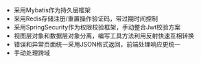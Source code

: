 - 采用Mybatis作为持久层框架
- 采用Redis存储注册/重置操作验证码，带过期时间控制
- 采用SpringSecurity作为权限校验框架，手动整合Jwt校验方案
- 视图层对象和数据层对象分离，编写工具方法利用反射快速互相转换
- 错误和异常页面统一采用JSON格式返回，前端处理响应更统一
- 手动处理跨域

